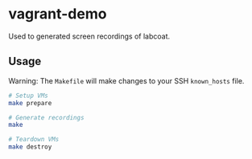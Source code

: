 # vagrant-demo

Used to generated screen recordings of labcoat.

## Usage

Warning: The `Makefile` will make changes to your SSH `known_hosts` file.

```sh
# Setup VMs
make prepare

# Generate recordings
make

# Teardown VMs
make destroy
```
